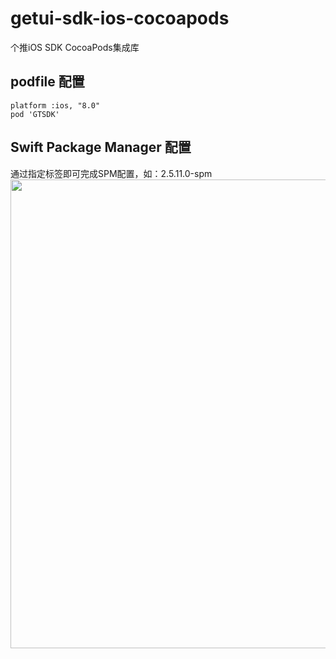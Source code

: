 # getui-sdk-ios-cocoapods
个推iOS SDK CocoaPods集成库

## podfile 配置
``` 
platform :ios, "8.0"
pod 'GTSDK'

```

## Swift Package Manager 配置
通过指定标签即可完成SPM配置，如：2.5.11.0-spm <br/>
<img src="../master/Pics/spm.png" width="750px;"/> 

